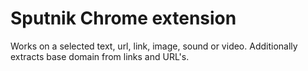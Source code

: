# Sputnik Chrome extension
Works on a selected text, url, link, image, sound or video. 
Additionally extracts base domain from links and URL's.
